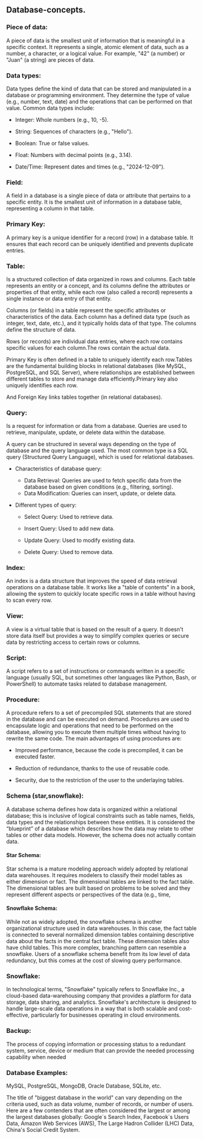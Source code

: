 ## Database-concepts.

### Piece of data:

A piece of data is the smallest unit of information that is meaningful in a specific context. It represents a single, atomic element of data, such as a number, a character, or a logical value. For example, "42" (a number) or "Juan" (a string) are pieces of data.

### Data types:

Data types define the kind of data that can be stored and manipulated in a database or programming environment. They determine the type of value (e.g., number, text, date) and the operations that can be performed on that value. Common data types include:

- Integer: Whole numbers (e.g., 10, -5).

- String: Sequences of characters (e.g., "Hello").

- Boolean: True or false values.

- Float: Numbers with decimal points (e.g., 3.14).

- Date/Time: Represent dates and times (e.g., "2024-12-09").

### Field: 

A field in a database is a single piece of data or attribute that pertains to a specific entity. It is the smallest unit of information in a database table, representing a column in that 	table.

### Primary Key:

A primary key is a unique identifier for a record (row) in a database table. It ensures that each record can be uniquely identified and prevents duplicate entries.

### Table:

Is a structured collection of data organized in rows and columns. Each table represents an entity or a concept, and its columns define the attributes or properties of that entity, while each row (also called a record) represents a single instance or data entry of that entity.

Columns (or fields) in a table represent the specific attributes or characteristics of the data. Each column has a defined data type (such as integer, text, date, etc.), and it typically holds data of that type. The columns define the structure of data.
    
Rows (or records) are individual data entries, where each row 	contains specific values for each column.The rows contain the actual data.
    
Primary Key is often defined in a table to uniquely identify each row.Tables are the fundamental building blocks in relational databases (like MySQL, PostgreSQL, and SQL Server), where relationships are established between different tables to store and manage data efficiently.Primary key also uniquely identifies each row.
 
And Foreign Key links tables together (in relational databases).

### Query:

Is a request for information or data from a database. Queries are used to retrieve, manipulate, update, or delete data within the database.

A query can be structured in several ways depending on the type of database and the query language used. The most common type is a SQL query (Structured Query Language), which is used for relational databases. 
- Characteristics of database query:
    - Data Retrieval: Queries are used to fetch specific data from the database based on given conditions (e.g., filtering, sorting).
    - Data Modification: Queries can insert, update, or delete data.
	
- Different types of query:

    - Select Query: Used to retrieve data.

    - Insert Query: Used to add new data.

    - Update Query: Used to modify existing data.

    - Delete Query: Used to remove data. 

### Index:

An index is a data structure that improves the speed of data retrieval operations on a database table. It works like a "table of contents" in a book, allowing the system to quickly locate specific rows in a table without having to scan every row.

### View:

A view is a virtual table that is based on the result of a query. It doesn't store data itself but provides a way to simplify complex queries or secure data by restricting access to certain rows or columns.

### Script:

A script refers to a set of instructions or commands written in a specific language (usually SQL, but sometimes other languages like Python, Bash, or PowerShell) to automate tasks related to database management.

### Procedure:

A procedure refers to a set of precompiled SQL statements that are stored in the database and can
be executed on demand. 
Procedures are used to encapsulate logic and operations that need to be performed on the database, 
allowing you to execute them multiple times without having to rewrite the same code.
The main advantages of using procedures are:

- Improved performance, because the code is precompiled, it can be executed faster.

- Reduction of redundance, thanks to the use of reusable code.

- Security, due to the restriction of the user to the underlaying tables.

### Schema (star,snowflake): 

A database schema defines how data is organized within a relational database; this is inclusive of logical constraints such as table names, fields, data types and the relationships between these entities. It is considered the “blueprint” of a database which describes how the data may relate to other tables or other data models. However, the schema does not actually contain data.

#### Star Schema: 

Star schema is a mature modeling approach widely adopted by relational data warehouses. It requires modelers to classify their model tables as either dimension or fact. The dimensional tables are linked to the fact table. The dimensional tables are built based on problems to be solved and they represent different aspects or perspectives of the data (e.g., time, 	

#### Snowflake Schema:

While not as widely adopted, the snowflake schema is another organizational structure used in data warehouses. In this case, the fact table is connected to several normalized dimension tables containing descriptive data about the facts in the central fact table. These dimension tables also have child tables. This more complex, branching pattern can resemble a snowflake. Users of a snowflake schema benefit from its low level of data redundancy, but this comes at the cost of slowing query performance.

### Snowflake:  

In technological terms, "Snowflake" typically refers to Snowflake Inc., a cloud-based data-warehousing company that provides a platform for data storage, data sharing, and analytics. Snowflake's architecture is designed to handle large-scale data operations in a way that is both scalable and cost-effective, particularly for businesses operating in cloud environments.

### Backup: 

The process of copying information or processing status to a redundant system, service, device or medium that can provide the needed processing capability when needed

### Database Examples:

MySQL, PostgreSQL, MongoDB, Oracle Database, SQLite, etc.

The title of "biggest database in the world" can vary depending on the criteria used, such as data volume, number of records, or number of users. Here are a few contenders that are often considered the largest or among the largest databases globally: Google´s Search Index, Facebook´s Users Data, Amazon Web Services (AWS), The Large Hadron Collider (LHC) Data, China's Social Credit System.